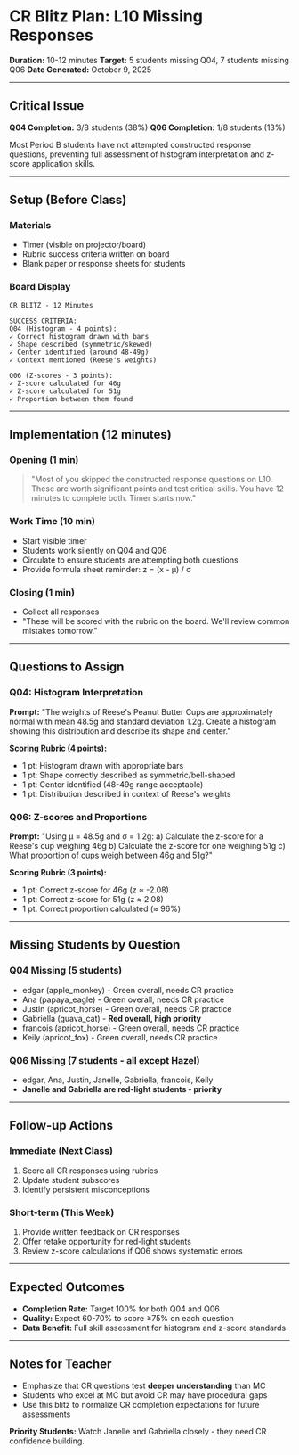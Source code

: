 # CR Blitz Plan: L10 Missing Responses

**Duration:** 10-12 minutes
**Target:** 5 students missing Q04, 7 students missing Q06
**Date Generated:** October 9, 2025

---

## Critical Issue

**Q04 Completion:** 3/8 students (38%)
**Q06 Completion:** 1/8 students (13%)

Most Period B students have not attempted constructed response questions, preventing full assessment of histogram interpretation and z-score application skills.

---

## Setup (Before Class)

### Materials
- Timer (visible on projector/board)
- Rubric success criteria written on board
- Blank paper or response sheets for students

### Board Display
```
CR BLITZ - 12 Minutes

SUCCESS CRITERIA:
Q04 (Histogram - 4 points):
✓ Correct histogram drawn with bars
✓ Shape described (symmetric/skewed)
✓ Center identified (around 48-49g)
✓ Context mentioned (Reese's weights)

Q06 (Z-scores - 3 points):
✓ Z-score calculated for 46g
✓ Z-score calculated for 51g
✓ Proportion between them found
```

---

## Implementation (12 minutes)

### Opening (1 min)
> "Most of you skipped the constructed response questions on L10. These are worth significant points and test critical skills. You have 12 minutes to complete both. Timer starts now."

### Work Time (10 min)
- Start visible timer
- Students work silently on Q04 and Q06
- Circulate to ensure students are attempting both questions
- Provide formula sheet reminder: z = (x - μ) / σ

### Closing (1 min)
- Collect all responses
- "These will be scored with the rubric on the board. We'll review common mistakes tomorrow."

---

## Questions to Assign

### Q04: Histogram Interpretation
**Prompt:** "The weights of Reese's Peanut Butter Cups are approximately normal with mean 48.5g and standard deviation 1.2g. Create a histogram showing this distribution and describe its shape and center."

**Scoring Rubric (4 points):**
- 1 pt: Histogram drawn with appropriate bars
- 1 pt: Shape correctly described as symmetric/bell-shaped
- 1 pt: Center identified (48-49g range acceptable)
- 1 pt: Distribution described in context of Reese's weights

### Q06: Z-scores and Proportions
**Prompt:** "Using μ = 48.5g and σ = 1.2g:
a) Calculate the z-score for a Reese's cup weighing 46g
b) Calculate the z-score for one weighing 51g
c) What proportion of cups weigh between 46g and 51g?"

**Scoring Rubric (3 points):**
- 1 pt: Correct z-score for 46g (z ≈ -2.08)
- 1 pt: Correct z-score for 51g (z ≈ 2.08)
- 1 pt: Correct proportion calculated (≈ 96%)

---

## Missing Students by Question

### Q04 Missing (5 students)
- edgar (apple_monkey) - Green overall, needs CR practice
- Ana (papaya_eagle) - Green overall, needs CR practice
- Justin (apricot_horse) - Green overall, needs CR practice
- Gabriella (guava_cat) - **Red overall, high priority**
- francois (apricot_horse) - Green overall, needs CR practice
- Keily (apricot_fox) - Green overall, needs CR practice

### Q06 Missing (7 students - all except Hazel)
- edgar, Ana, Justin, Janelle, Gabriella, francois, Keily
- **Janelle and Gabriella are red-light students - priority**

---

## Follow-up Actions

### Immediate (Next Class)
1. Score all CR responses using rubrics
2. Update student subscores
3. Identify persistent misconceptions

### Short-term (This Week)
1. Provide written feedback on CR responses
2. Offer retake opportunity for red-light students
3. Review z-score calculations if Q06 shows systematic errors

---

## Expected Outcomes

- **Completion Rate:** Target 100% for both Q04 and Q06
- **Quality:** Expect 60-70% to score ≥75% on each question
- **Data Benefit:** Full skill assessment for histogram and z-score standards

---

## Notes for Teacher

- Emphasize that CR questions test **deeper understanding** than MC
- Students who excel at MC but avoid CR may have procedural gaps
- Use this blitz to normalize CR completion expectations for future assessments

**Priority Students:** Watch Janelle and Gabriella closely - they need CR confidence building.

